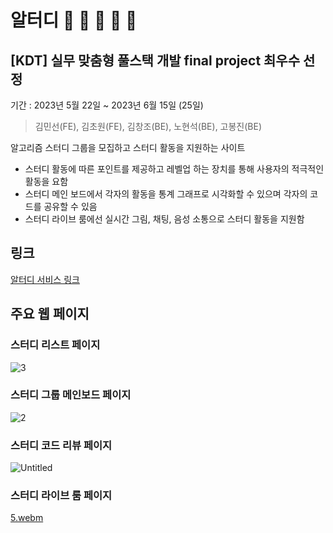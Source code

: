 # 알터디 🐣 🐥 🐓 🦕 🦖
[KDT] 실무 맞춤형 풀스택 개발 final project 최우수 선정
---
기간 : 2023년 5월 22일 ~ 2023년 6월 15일 (25일)

>  김민선(FE), 김초원(FE), 김창조(BE), 노현석(BE), 고봉진(BE)

알고리즘 스터디 그룹을 모집하고 스터디 활동을 지원하는 사이트
- 스터디 활동에 따른 포인트를 제공하고 레벨업 하는 장치를 통해 사용자의 적극적인 활동을 요함
- 스터디 메인 보드에서 각자의 활동을 통계 그래프로 시각화할 수 있으며 각자의 코드를 공유할 수 있음
- 스터디 라이브 룸에선 실시간 그림, 채팅, 음성 소통으로 스터디 활동을 지원함

## 링크
[알터디 서비스 링크](https://port-0-altudy-7xwyjq992llivh2a25.sel4.cloudtype.app/)

## 주요 웹 페이지

### 스터디 리스트 페이지
![3](https://github.com/menduck/Altudy/assets/39366835/1fc0ab72-0f1a-4228-ae88-1237d0604fb2)

### 스터디 그룹 메인보드 페이지
![2](https://github.com/menduck/Altudy/assets/39366835/98291d11-0442-434a-8d7c-a88ff4c84b43)

### 스터디 코드 리뷰 페이지
![Untitled](https://github.com/menduck/Altudy/assets/39366835/0a816e0c-834a-4a5e-9a7f-6187f40373e5)

### 스터디 라이브 룸 페이지
[5.webm](https://github.com/menduck/Altudy/assets/39366835/0fbd15da-92ef-4e44-a39d-9404e2f9e639)



